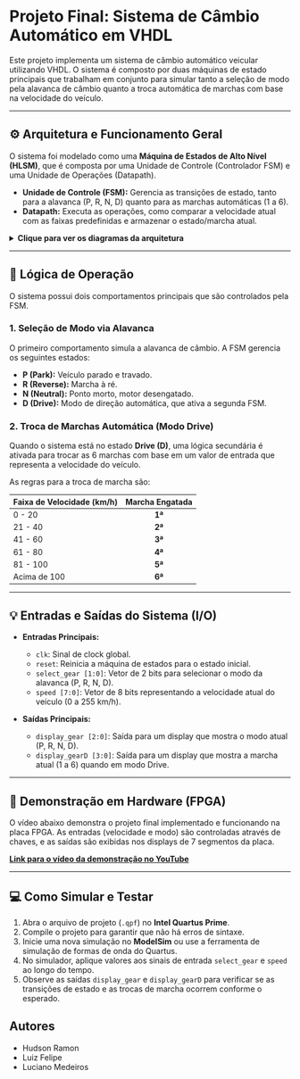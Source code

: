 # Projeto Final: Sistema de Câmbio Automático em VHDL

Este projeto implementa um sistema de câmbio automático veicular utilizando VHDL. O sistema é composto por duas máquinas de estado principais que trabalham em conjunto para simular tanto a seleção de modo pela alavanca de câmbio quanto a troca automática de marchas com base na velocidade do veículo.

---

## ⚙️ Arquitetura e Funcionamento Geral

O sistema foi modelado como uma **Máquina de Estados de Alto Nível (HLSM)**, que é composta por uma Unidade de Controle (Controlador FSM) e uma Unidade de Operações (Datapath).

* **Unidade de Controle (FSM):** Gerencia as transições de estado, tanto para a alavanca (P, R, N, D) quanto para as marchas automáticas (1 a 6).
* **Datapath:** Executa as operações, como comparar a velocidade atual com as faixas predefinidas e armazenar o estado/marcha atual.

<details>
<summary><b>Clique para ver os diagramas da arquitetura</b></summary>
<br>

**Diagrama HLSM (Visão Geral):**
![Diagrama HLSM](./img/hlsm.png)
*Descrição: Diagrama de alto nível mostrando a interação entre o Datapath e a Unidade de Controle.*

**Diagrama do Datapath (Unidade de Operações):**
![Diagrama Datapath](./img/datapath.png)
*Descrição: Detalhamento dos componentes do Datapath, como registradores, comparadores e multiplexadores.*

**Diagrama FSM do Controlador:**
![Diagrama FSM](./img/fsm_controlador.png)
*Descrição: Máquina de estados finitos que implementa a lógica de controle do câmbio.*

</details>

---

## 🚦 Lógica de Operação

O sistema possui dois comportamentos principais que são controlados pela FSM.

### 1. Seleção de Modo via Alavanca
O primeiro comportamento simula a alavanca de câmbio. A FSM gerencia os seguintes estados:
* **P (Park):** Veículo parado e travado.
* **R (Reverse):** Marcha à ré.
* **N (Neutral):** Ponto morto, motor desengatado.
* **D (Drive):** Modo de direção automática, que ativa a segunda FSM.

### 2. Troca de Marchas Automática (Modo Drive)
Quando o sistema está no estado **Drive (D)**, uma lógica secundária é ativada para trocar as 6 marchas com base em um valor de entrada que representa a velocidade do veículo.

As regras para a troca de marcha são:

| Faixa de Velocidade (km/h) | Marcha Engatada |
| :------------------------- | :-------------: |
| 0 - 20                     |       **1ª** |
| 21 - 40                    |       **2ª** |
| 41 - 60                    |       **3ª** |
| 61 - 80                    |       **4ª** |
| 81 - 100                   |       **5ª** |
| Acima de 100               |       **6ª** |

---

## 💡 Entradas e Saídas do Sistema (I/O)

* **Entradas Principais:**
    * `clk`: Sinal de clock global.
    * `reset`: Reinicia a máquina de estados para o estado inicial.
    * `select_gear [1:0]`: Vetor de 2 bits para selecionar o modo da alavanca (P, R, N, D).
    * `speed [7:0]`: Vetor de 8 bits representando a velocidade atual do veículo (0 a 255 km/h).

* **Saídas Principais:**
    * `display_gear [2:0]`: Saída para um display que mostra o modo atual (P, R, N, D).
    * `display_gearD [3:0]`: Saída para um display que mostra a marcha atual (1 a 6) quando em modo Drive.

---

## 🎥 Demonstração em Hardware (FPGA)

O vídeo abaixo demonstra o projeto final implementado e funcionando na placa FPGA. As entradas (velocidade e modo) são controladas através de chaves, e as saídas são exibidas nos displays de 7 segmentos da placa.

**[Link para o vídeo da demonstração no YouTube](URL_DO_SEU_VIDEO_AQUI)**

---

## 💻 Como Simular e Testar

1.  Abra o arquivo de projeto (`.qpf`) no **Intel Quartus Prime**.
2.  Compile o projeto para garantir que não há erros de sintaxe.
3.  Inicie uma nova simulação no **ModelSim** ou use a ferramenta de simulação de formas de onda do Quartus.
4.  No simulador, aplique valores aos sinais de entrada `select_gear` e `speed` ao longo do tempo.
5.  Observe as saídas `display_gear` e `display_gearD` para verificar se as transições de estado e as trocas de marcha ocorrem conforme o esperado.

## Autores

- Hudson Ramon
- Luiz Felipe
- Luciano Medeiros
